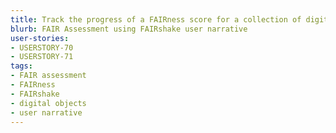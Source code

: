 ```yaml
---
title: Track the progress of a FAIRness score for a collection of digital objects over time.
blurb: FAIR Assessment using FAIRshake user narrative
user-stories:
- USERSTORY-70
- USERSTORY-71
tags:
- FAIR assessment
- FAIRness
- FAIRshake
- digital objects
- user narrative
---
```

